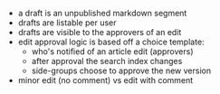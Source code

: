 - a draft is an unpublished markdown segment
- drafts are listable per user
- drafts are visible to the approvers of an edit
- edit approval logic is based off a choice template:
	- who's notified of an article edit (approvers)
	- after approval the search index changes
	- side-groups choose to approve the new version
- minor edit (no comment) vs edit with comment